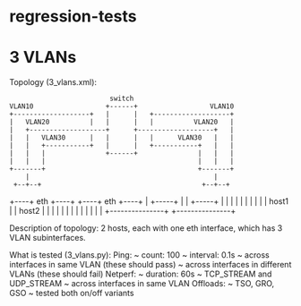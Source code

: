 regression-tests
================

3 VLANs
================
Topology (3_vlans.xml):

                             switch                             
    VLAN10                  +------+                  VLAN10    
    +-------------------+   |      |   +-------------------+    
    |   VLAN20          |   |      |   |          VLAN20   |    
    |   +-------------------+      +-------------------+   |    
    |   |   VLAN30      |   |      |   |      VLAN30   |   |    
    |   |   +-----------+   |      |   +-----------+   |   |    
    |   |   |               +------+               |   |   |    
    |   |   |                                      |   |   |    
    +-------+                                      +-------+    
        |                                              |        
     +--+--+                                        +--+--+     
+----+ eth +----+                              +----+ eth +----+
|    +-----+    |                              |    +-----+    |
|               |                              |               |
|               |                              |               |
|     host1     |                              |     host2     |
|               |                              |               |
|               |                              |               |
|               |                              |               |
+---------------+                              +---------------+


Description of topology:
2 hosts, each with one eth interface, which has 3 VLAN subinterfaces.

What is tested (3_vlans.py):
    Ping:
        ~ count: 100
        ~ interval: 0.1s
        ~ across interfaces in same VLAN (these should pass)
        ~ across interfaces in different VLANs (these should fail)
    Netperf:
        ~ duration: 60s
        ~ TCP_STREAM and UDP_STREAM
        ~ across interfaces in same VLAN
    Offloads:
        ~ TSO, GRO, GSO
        ~ tested both on/off variants
